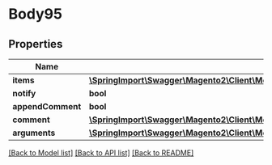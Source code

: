 # Body95

## Properties
Name | Type | Description | Notes
------------ | ------------- | ------------- | -------------
**items** | [**\SpringImport\Swagger\Magento2\Client\Model\SalesDataCreditmemoItemCreationInterface[]**](SalesDataCreditmemoItemCreationInterface.md) |  | [optional] 
**notify** | **bool** |  | [optional] 
**appendComment** | **bool** |  | [optional] 
**comment** | [**\SpringImport\Swagger\Magento2\Client\Model\SalesDataCreditmemoCommentCreationInterface**](SalesDataCreditmemoCommentCreationInterface.md) |  | [optional] 
**arguments** | [**\SpringImport\Swagger\Magento2\Client\Model\SalesDataCreditmemoCreationArgumentsInterface**](SalesDataCreditmemoCreationArgumentsInterface.md) |  | [optional] 

[[Back to Model list]](../README.md#documentation-for-models) [[Back to API list]](../README.md#documentation-for-api-endpoints) [[Back to README]](../README.md)


